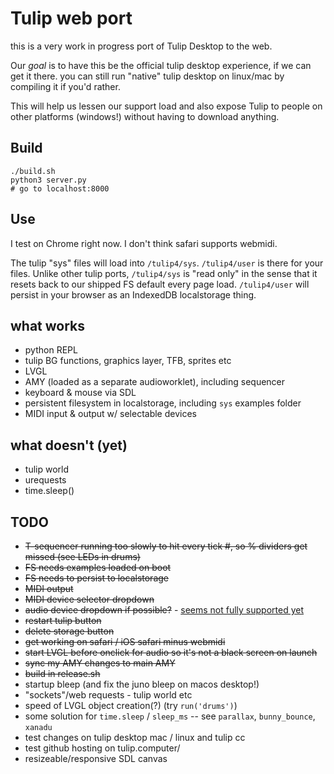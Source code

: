 # Tulip web port

this is a very work in progress port of Tulip Desktop to the web. 

Our _goal_ is to have this be the official tulip desktop experience, if we can get it there. you can still run "native" tulip desktop on linux/mac by compiling it if you'd rather. 

This will help us lessen our support load and also expose Tulip to people on other platforms (windows!) without having to download anything. 

## Build

```
./build.sh
python3 server.py
# go to localhost:8000 
```

## Use

I test on Chrome right now. I don't think safari supports webmidi.

The tulip "sys" files will load into `/tulip4/sys`. `/tulip4/user` is there for your files. Unlike other tulip ports, `/tulip4/sys` is "read only" in the sense that it resets back to our shipped FS default every page load. `/tulip4/user` will persist in your browser as an IndexedDB localstorage thing. 


## what works
 - python REPL
 - tulip BG functions, graphics layer, TFB, sprites etc
 - LVGL
 - AMY (loaded as a separate audioworklet), including sequencer
 - keyboard & mouse via SDL
 - persistent filesystem in localstorage, including `sys` examples folder
 - MIDI input & output w/ selectable devices

## what doesn't (yet)
 - tulip world
 - urequests
 - time.sleep() 

## TODO
 - ~~T-sequencer running too slowly to hit every tick #, so % dividers get missed (see LEDs in drums)~~
 - ~~FS needs examples loaded on boot~~
 - ~~FS needs to persist to localstorage~~
 - ~~MIDI output~~
 - ~~MIDI device selector dropdown~~
 - ~~audio device dropdown if possible?~~ - [seems not fully supported yet](https://developer.mozilla.org/en-US/docs/Web/API/Audio_Output_Devices_API#browser_compatibility)
 - ~~restart tulip button~~
 - ~~delete storage button~~
 - ~~get working on safari / iOS safari minus webmidi~~
 - ~~start LVGL before onclick for audio so it's not a black screen on launch~~
 - ~~sync my AMY changes to main AMY~~
 - ~~build in release.sh~~ 
 - startup bleep (and fix the juno bleep on macos desktop!)
 - "sockets"/web requests - tulip world etc
 - speed of LVGL object creation(?) (try `run('drums')`)
 - some solution for `time.sleep` / `sleep_ms` -- see `parallax`, `bunny_bounce`, `xanadu`
 - test changes on tulip desktop mac / linux and tulip cc
 - test github hosting on tulip.computer/
 - resizeable/responsive SDL canvas 

